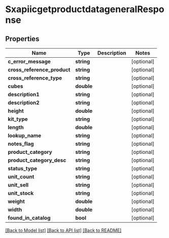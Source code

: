 # SxapiicgetproductdatageneralResponse

## Properties
Name | Type | Description | Notes
------------ | ------------- | ------------- | -------------
**c_error_message** | **string** |  | [optional] 
**cross_reference_product** | **string** |  | [optional] 
**cross_reference_type** | **string** |  | [optional] 
**cubes** | **double** |  | [optional] 
**description1** | **string** |  | [optional] 
**description2** | **string** |  | [optional] 
**height** | **double** |  | [optional] 
**kit_type** | **string** |  | [optional] 
**length** | **double** |  | [optional] 
**lookup_name** | **string** |  | [optional] 
**notes_flag** | **string** |  | [optional] 
**product_category** | **string** |  | [optional] 
**product_category_desc** | **string** |  | [optional] 
**status_type** | **string** |  | [optional] 
**unit_count** | **string** |  | [optional] 
**unit_sell** | **string** |  | [optional] 
**unit_stock** | **string** |  | [optional] 
**weight** | **double** |  | [optional] 
**width** | **double** |  | [optional] 
**found_in_catalog** | **bool** |  | [optional] 

[[Back to Model list]](../README.md#documentation-for-models) [[Back to API list]](../README.md#documentation-for-api-endpoints) [[Back to README]](../README.md)


